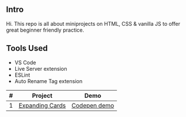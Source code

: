 ## Intro
Hi. This repo is all about miniprojects on HTML, CSS & vanilla JS to offer great beginner friendly practice.

## Tools Used
- VS Code
- Live Server extension
- ESLint
- Auto Rename Tag extension

| # | Project | Demo |
| ------ | ------ | ------ |
| 1 | [Expanding Cards](https://github.com/pkrc267/50-Projects/tree/master/Project-1) | [Codepen demo](https://codepen.io/pkrc267/full/bGqjROE) |
